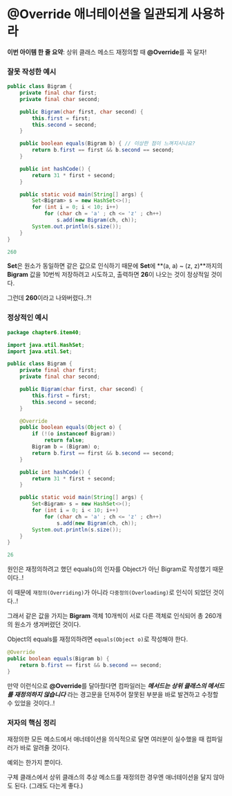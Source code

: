 # @Override 애너테이션을 일관되게 사용하라

**이번 아이템 한 줄 요약**: 상위 클래스 메소드 재정의할 때 **@Override**를 꼭 달자!

### 잘못 작성한 예시

```java
public class Bigram {
	private final char first;
	private final char second;

	public Bigram(char first, char second) {
		this.first = first;
		this.second = second;
	}

	public boolean equals(Bigram b) { // 이상한 점이 느껴지시나요?
		return b.first == first && b.second == second;
	}

	public int hashCode() {
		return 31 * first + second;
	}

	public static void main(String[] args) {
		Set<Bigram> s = new HashSet<>();
		for (int i = 0; i < 10; i++)
			for (char ch = 'a' ; ch <= 'z' ; ch++)
				s.add(new Bigram(ch, ch));
		System.out.println(s.size());
	}
}
```

```java
260
```

**Set**은 원소가 동일하면 같은 값으로 인식하기 때문에 **Set**에 **(a, a) ~ (z, z)**까지의 **Bigram** 값을 10번씩 저장하려고 시도하고, 출력하면 **26**이 나오는 것이 정상적일 것이다.

그런데 **260**이라고 나와버렸다..?!

### 정상적인 예시

```java
package chapter6.item40;

import java.util.HashSet;
import java.util.Set;

public class Bigram {
	private final char first;
	private final char second;

	public Bigram(char first, char second) {
		this.first = first;
		this.second = second;
	}

	@Override
	public boolean equals(Object o) {
		if (!(o instanceof Bigram))
			return false;
		Bigram b = (Bigram) o;
		return b.first == first && b.second == second;
	}

	public int hashCode() {
		return 31 * first + second;
	}

	public static void main(String[] args) {
		Set<Bigram> s = new HashSet<>();
		for (int i = 0; i < 10; i++)
			for (char ch = 'a' ; ch <= 'z' ; ch++)
				s.add(new Bigram(ch, ch));
		System.out.println(s.size());
	}
}
```

```java
26
```

원인은 재정의하려고 했던 equals()의 인자를 Object가 아닌 Bigram로 작성했기 때문이다..!

이 때문에 `재정의(Overriding)`가 아니라 `다중정의(Overloading)`로 인식이 되었던 것이다..!

그래서 같은 값을 가지는 **Bigram** 객체 10개씩이 서로 다른 객체로 인식되어 총 260개의 원소가 생겨버렸던 것이다.

Object의 equals를 재정의하려면 `equals(Object o)`로 작성해야 한다.

```java
@Override
public boolean equals(Bigram b) {
	return b.first == first && b.second == second;
}
```

만약 이런식으로 **@Override**를 달아줬다면 컴파일러는 ***메서드는 상위 클래스의 메서드를 재정의하지 않습니다*** 라는 경고문을 던져주어 잘못된 부분을 바로 발견하고 수정할 수 있었을 것이다..!

### 저자의 핵심 정리

재정의한 모든 메소드에서 애너테이션을 의식적으로 달면 여러분이 실수했을 때 컴파일러가 바로 알려줄 것이다. 

예외는 한가지 뿐이다. 

구체 클래스에서 상위 클래스의 추상 메소드를 재정의한 경우엔 애너테이션을 달지 않아도 된다. (그래도 다는게 좋다.)
